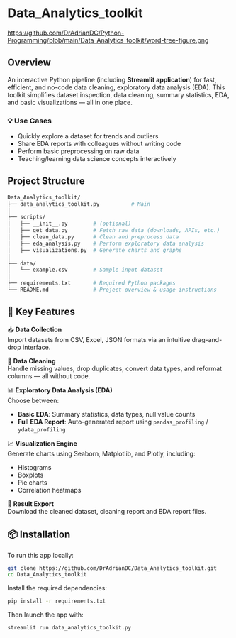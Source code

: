 # Data_Analytics_toolkit


https://github.com/DrAdrianDC/Python-Programming/blob/main/Data_Analytics_toolkit/word-tree-figure.png

## Overview
An interactive Python pipeline (including **Streamlit application**) for fast, efficient, and no-code data cleaning, exploratory data analysis (EDA). This toolkit simplifies dataset inspection, data cleaning, summary statistics, EDA, and basic visualizations — all in one place.


### 💡 Use Cases

-  Quickly explore a dataset for trends and outliers
- Share EDA reports with colleagues without writing code
- Perform basic preprocessing on raw data
- Teaching/learning data science concepts interactively


## Project Structure

```bash
Data_Analytics_toolkit/
├── data_analytics_toolkit.py          # Main
│
├── scripts/
│   ├── __init__.py        # (optional)
│   ├── get_data.py        # Fetch raw data (downloads, APIs, etc.)
│   ├── clean_data.py      # Clean and preprocess data
│   ├── eda_analysis.py    # Perform exploratory data analysis
│   ├── visualizations.py  # Generate charts and graphs
│
├── data/
│   └── example.csv        # Sample input dataset
│
├── requirements.txt       # Required Python packages
└── README.md              # Project overview & usage instructions

```

## 🚀 Key Features

📥 **Data Collection**  
Import datasets from CSV, Excel, JSON formats via an intuitive drag-and-drop interface.

🧹 **Data Cleaning**  
Handle missing values, drop duplicates, convert data types, and reformat columns — all without code.

📊 **Exploratory Data Analysis (EDA)**  
Choose between:
- **Basic EDA**: Summary statistics, data types, null value counts
- **Full EDA Report**: Auto-generated report using `pandas_profiling` / `ydata_profiling`

📈 **Visualization Engine**  
Generate charts using Seaborn, Matplotlib, and Plotly, including:
- Histograms
- Boxplots
- Pie charts
- Correlation heatmaps

💾 **Result Export**  
Download the cleaned dataset, cleaning report and EDA report files. 




## 📦 Installation

To run this app locally:

```bash
git clone https://github.com/DrAdrianDC/Data_Analytics_toolkit.git
cd Data_Analytics_toolkit
```

Install the required dependencies:
```bash
pip install -r requirements.txt
```

Then launch the app with:
```bash
streamlit run data_analytics_toolkit.py
```


